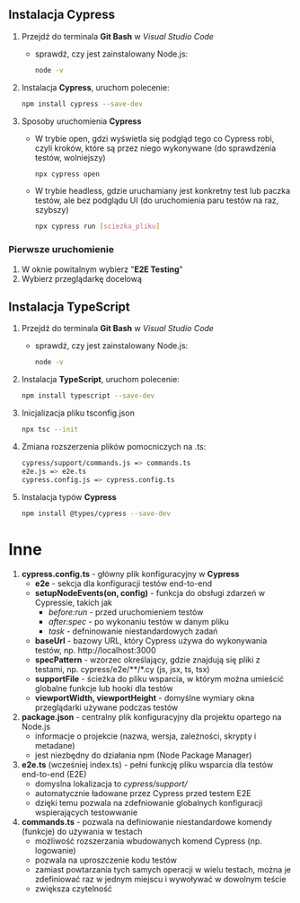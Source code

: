 ## Instalacja **Cypress**
1. Przejdź do terminala **Git Bash** w *Visual Studio Code*
    - sprawdź, czy jest zainstalowany Node.js:
        ```bash
        node -v
        ```

2. Instalacja **Cypress**, uruchom polecenie:
    ```bash
    npm install cypress --save-dev
    ```

3. Sposoby uruchomienia **Cypress**
    - W trybie open, gdzi wyświetla się podgląd tego co Cypress robi, czyli kroków, które są przez niego wykonywane (do sprawdzenia testów, wolniejszy)
        ```bash
        npx cypress open
        ```
    - W trybie headless, gdzie uruchamiany jest konkretny test lub paczka testów, ale bez podglądu UI (do uruchomienia paru testów na raz, szybszy)
        ```bash
        npx cypress run [sciezka_pliku]
        ```



### Pierwsze uruchomienie
1. W oknie powitalnym wybierz "**E2E Testing**"
2. Wybierz przeglądarkę docelową


## Instalacja **TypeScript**
1. Przejdź do terminala **Git Bash** w *Visual Studio Code*
    - sprawdź, czy jest zainstalowany Node.js:
        ```bash
        node -v
        ```

2. Instalacja **TypeScript**, uruchom polecenie:
    ```bash
    npm install typescript --save-dev
    ```

3. Inicjalizacja pliku tsconfig.json
    ```bash
    npx tsc --init
    ```

4. Zmiana rozszerzenia plików pomocniczych na .ts:
    ```bash
    cypress/support/commands.js => commands.ts
    e2e.js => e2e.ts
    cypress.config.js => cypress.config.ts
    ```

5. Instalacja typów **Cypress**
    ```bash
    npm install @types/cypress --save-dev
    ```

# Inne
1. **cypress.config.ts** - główny plik konfiguracyjny w **Cypress**
    - **e2e** - sekcja dla konfiguracji testów end-to-end
    - **setupNodeEvents(on, config)** - funkcja do obsługi zdarzeń w Cypressie, takich jak
        - *before:run* - przed uruchomieniem testów
        - *after:spec* - po wykonaniu testów w danym pliku
        - *task* - defninowanie niestandardowych zadań
    - **baseUrl** - bazowy URL, który Cypress używa do wykonywania testów, np. http://localhost:3000
    - **specPattern** - wzorzec określający, gdzie znajdują się pliki z testami, np. cypress/e2e/**/*.cy (js, jsx, ts, tsx)
    - **supportFile** - ścieżka do pliku wsparcia, w którym można umieścić globalne funkcje lub hooki dla testów
    - **viewportWidth, viewportHeight** - domyślne wymiary okna przeglądarki używane podczas testów
2. **package.json** - centralny plik konfiguracyjny dla projektu opartego na Node.js
    - informacje o projekcie (nazwa, wersja, zależności, skrypty i metadane)
    - jest niezbędny do działania npm (Node Package Manager)
3. **e2e.ts** (wcześniej index.ts) - pełni funkcję pliku wsparcia dla testów end-to-end (E2E)
    - domyslna lokalizacja to *cypress/support/*
    - automatycznie ładowane przez Cypress przed testem E2E
    - dzięki temu pozwala na zdefniowanie globalnych konfiguracji wspierających testowwanie
4. **commands.ts** - pozwala na definiowanie niestandardowe komendy (funkcje) do używania w testach
    - możliwość rozszerzania wbudowanych komend Cypress (np. logowanie)
    - pozwala na uproszczenie kodu testów
    - zamiast powtarzania tych samych operacji w wielu testach, można je zdefiniować raz w jednym miejscu i wywoływać w dowolnym teście
    - zwiększa czytelność